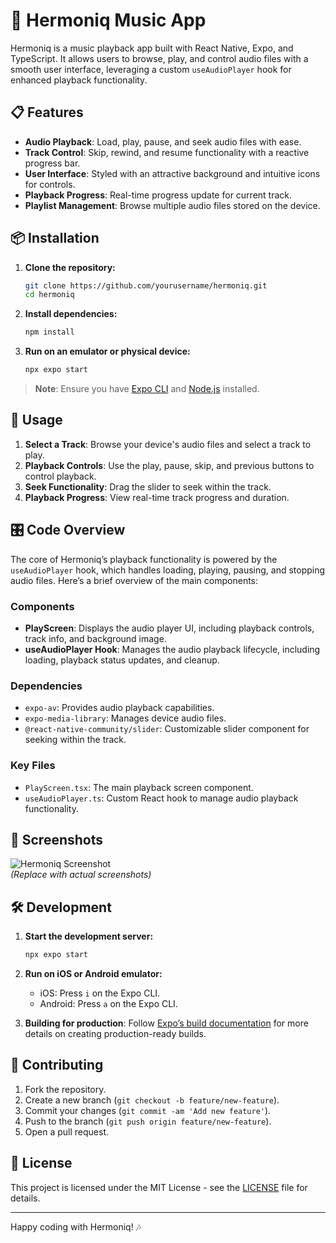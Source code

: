 # 🎵 Hermoniq Music App

Hermoniq is a music playback app built with React Native, Expo, and TypeScript. It allows users to browse, play, and control audio files with a smooth user interface, leveraging a custom `useAudioPlayer` hook for enhanced playback functionality.

## 📋 Features

- **Audio Playback**: Load, play, pause, and seek audio files with ease.
- **Track Control**: Skip, rewind, and resume functionality with a reactive progress bar.
- **User Interface**: Styled with an attractive background and intuitive icons for controls.
- **Playback Progress**: Real-time progress update for current track.
- **Playlist Management**: Browse multiple audio files stored on the device.

## 📦 Installation

1. **Clone the repository:**
   ```bash
   git clone https://github.com/yourusername/hermoniq.git
   cd hermoniq
   ```

2. **Install dependencies:**
   ```bash
   npm install
   ```

3. **Run on an emulator or physical device:**
   ```bash
   npx expo start
   ```

> **Note**: Ensure you have [Expo CLI](https://docs.expo.dev/get-started/installation/) and [Node.js](https://nodejs.org/) installed.

## 🚀 Usage

1. **Select a Track**: Browse your device's audio files and select a track to play.
2. **Playback Controls**: Use the play, pause, skip, and previous buttons to control playback.
3. **Seek Functionality**: Drag the slider to seek within the track.
4. **Playback Progress**: View real-time track progress and duration.

## 🎛️ Code Overview

The core of Hermoniq’s playback functionality is powered by the `useAudioPlayer` hook, which handles loading, playing, pausing, and stopping audio files. Here’s a brief overview of the main components:

### Components

- **PlayScreen**: Displays the audio player UI, including playback controls, track info, and background image.
- **useAudioPlayer Hook**: Manages the audio playback lifecycle, including loading, playback status updates, and cleanup.

### Dependencies

- `expo-av`: Provides audio playback capabilities.
- `expo-media-library`: Manages device audio files.
- `@react-native-community/slider`: Customizable slider component for seeking within the track.

### Key Files

- `PlayScreen.tsx`: The main playback screen component.
- `useAudioPlayer.ts`: Custom React hook to manage audio playback functionality.

## 🎨 Screenshots

![Hermoniq Screenshot](https://via.placeholder.com/300x600)  
*(Replace with actual screenshots)*

## 🛠️ Development

1. **Start the development server:**
   ```bash
   npx expo start
   ```

2. **Run on iOS or Android emulator:**
   - iOS: Press `i` on the Expo CLI.
   - Android: Press `a` on the Expo CLI.

3. **Building for production**: Follow [Expo’s build documentation](https://docs.expo.dev/build/introduction/) for more details on creating production-ready builds.

## 🤝 Contributing

1. Fork the repository.
2. Create a new branch (`git checkout -b feature/new-feature`).
3. Commit your changes (`git commit -am 'Add new feature'`).
4. Push to the branch (`git push origin feature/new-feature`).
5. Open a pull request.

## 📝 License

This project is licensed under the MIT License - see the [LICENSE](LICENSE) file for details.

---

Happy coding with Hermoniq! 🎶
